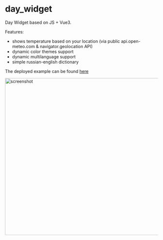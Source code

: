 # day_widget
Day Widget based on JS + Vue3.

Features:
- shows temperature based on your location (via public api.open-meteo.com & navigator.geolocation API)
- dynamic color themes support
- dynamic multilanguage support
- simple russian-english dictionary

The deployed example can be found [here](https://pavelbazhan.github.io/)

<img width="517" alt="screenshot" src="https://github.com/PavelBazhan/day_widget/assets/31769758/76b81875-ad15-4fd1-9882-28e725e434de">
